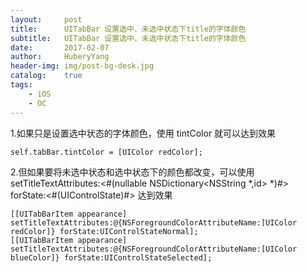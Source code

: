 ```yaml
--- 
layout:     post                      
title:      UITabBar 设置选中、未选中状态下title的字体颜色
subtitle:   UITabBar 设置选中、未选中状态下title的字体颜色
date:       2017-02-07               
author:     HuberyYang                
header-img: img/post-bg-desk.jpg  
catalog:    true                     
tags:                             
    - iOS
    - OC
---
```


1.如果只是设置选中状态的字体颜色，使用 tintColor  就可以达到效果

```
self.tabBar.tintColor = [UIColor redColor];
```
2.但如果要将未选中状态和选中状态下的颜色都改变，可以使用   setTitleTextAttributes:<#(nullable NSDictionary<NSString *,id> *)#> forState:<#(UIControlState)#>  达到效果

```
[[UITabBarItem appearance] setTitleTextAttributes:@{NSForegroundColorAttributeName:[UIColor redColor]} forState:UIControlStateNormal];  
[[UITabBarItem appearance] setTitleTextAttributes:@{NSForegroundColorAttributeName:[UIColor blueColor]} forState:UIControlStateSelected]; 
```
